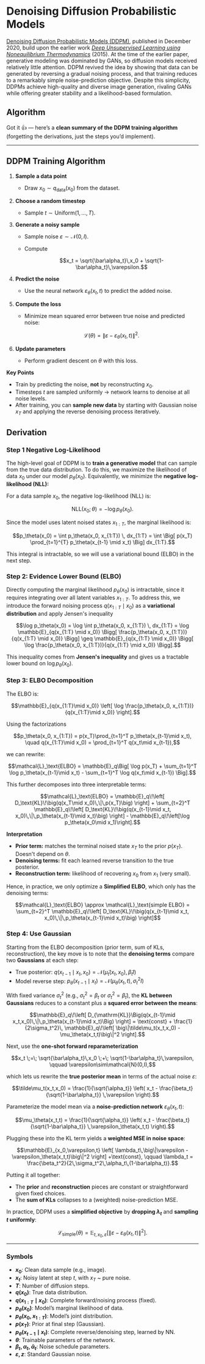 
# Denoising Diffusion Probabilistic Models

[Denoising Diffusion Probabilistic Models (DDPM)](https://arxiv.org/abs/2006.11239), published in December 2020, build upon the earlier work [*Deep Unsupervised Learning using Nonequilibrium Thermodynamics*](https://arxiv.org/abs/1503.03585) (2015). At the time of the earlier paper, generative modeling was dominated by GANs, so diffusion models received relatively little attention. DDPM revived the idea by showing that data can be generated by reversing a gradual noising process, and that training reduces to a remarkably simple noise-prediction objective. Despite this simplicity, DDPMs achieve high-quality and diverse image generation, rivaling GANs while offering greater stability and a likelihood-based formulation.

## Algorithm

Got it 👍 — here’s a **clean summary of the DDPM training algorithm** (forgetting the derivations, just the steps you’d implement).

---

## DDPM Training Algorithm

1. **Sample a data point**

   * Draw $x_0 \sim q_\text{data}(x_0)$ from the dataset.

2. **Choose a random timestep**

   * Sample $t \sim \text{Uniform}({1, \dots, T})$.

3. **Generate a noisy sample**

   * Sample noise $\varepsilon \sim \mathcal{N}(0, I)$.
   * Compute

     ```math
     x_t = \sqrt{\bar\alpha_t}\,x_0 + \sqrt{1-\bar\alpha_t}\,\varepsilon.
     ```

4. **Predict the noise**

   * Use the neural network $\varepsilon_\theta(x_t, t)$ to predict the added noise.

5. **Compute the loss**

   * Minimize mean squared error between true noise and predicted noise:

     ```math
     \mathcal{L}(\theta) = \|\varepsilon - \varepsilon_\theta(x_t, t)\|^2.
     ```

6. **Update parameters**

   * Perform gradient descent on $\theta$ with this loss.

**Key Points**

* Train by predicting the noise, **not** by reconstructing $x_0$.
* Timesteps $t$ are sampled uniformly → network learns to denoise at all noise levels.
* After training, you can **sample new data** by starting with Gaussian noise $x_T$ and applying the reverse denoising process iteratively.

## Derivation 

### Step 1 Negative Log-Likelihood

The high-level goal of DDPM is to **train a generative model** that can sample from the true data distribution. To do this, we maximize the likelihood of data $x_0$ under our model $p_\theta(x_0)$.  Equivalently, we minimize the **negative log-likelihood (NLL):**

For a data sample $x_0$, the negative log-likelihood (NLL) is:

```math
\text{NLL}(x_0; \theta) = -\log p_\theta(x_0).
```

Since the model uses latent noised states $x_{1:T}$, the marginal likelihood is:

```math
p_\theta(x_0) = \int p_\theta(x_0, x_{1:T}) \, dx_{1:T}
= \int \Big[ p(x_T) \prod_{t=1}^{T} p_\theta(x_{t-1} \mid x_t) \Big] dx_{1:T}.
```

This integral is intractable, so we will use a variational bound (ELBO) in the next step.

### Step 2: Evidence Lower Bound (ELBO)

Directly computing the marginal likelihood $p_\theta(x_0)$ is intractable, since it requires integrating over all latent variables $x_{1:T}$. To address this, we introduce the forward noising process $q(x_{1:T} \mid x_0)$ as a **variational distribution** and apply Jensen's inequality

```math
\log p_\theta(x_0) 
= \log \int p_\theta(x_0, x_{1:T}) \, dx_{1:T}
= \log \mathbb{E}_{q(x_{1:T} \mid x_0)} 
\Bigg[ \frac{p_\theta(x_0, x_{1:T})}{q(x_{1:T} \mid x_0)} \Bigg]
\geq 
\mathbb{E}_{q(x_{1:T} \mid x_0)} 
\Bigg[ \log \frac{p_\theta(x_0, x_{1:T})}{q(x_{1:T} \mid x_0)} \Bigg].
```

This inequality comes from **Jensen's inequality** and gives us a tractable lower bound on $\log p_{\theta}(x_0)$. 


### Step 3: ELBO Decomposition

The ELBO is:

```math
\mathbb{E}_{q(x_{1:T}\mid x_0)}
\left[
  \log \frac{p_\theta(x_0, x_{1:T})}{q(x_{1:T}\mid x_0)}
\right].
```

Using the factorizations

```math
p_\theta(x_0, x_{1:T}) = p(x_T)\prod_{t=1}^T p_\theta(x_{t-1}\mid x_t),
\quad
q(x_{1:T}\mid x_0) = \prod_{t=1}^T q(x_t\mid x_{t-1}),
```

we can rewrite:

```math
\mathcal{L}_\text{ELBO} =
\mathbb{E}_q\Big[
  \log p(x_T)
  + \sum_{t=1}^T \log p_\theta(x_{t-1}\mid x_t)
  - \sum_{t=1}^T \log q(x_t\mid x_{t-1})
\Big].
```

This further decomposes into three interpretable terms:

```math
\mathcal{L}_\text{ELBO} =
\mathbb{E}_q\!\left[ D_\text{KL}\!\big(q(x_T\mid x_0)\,\|\,p(x_T)\big) \right]
+ \sum_{t=2}^T \mathbb{E}_q\!\left[
  D_\text{KL}\!\big(q(x_{t-1}\mid x_t, x_0)\,\|\,p_\theta(x_{t-1}\mid x_t)\big)
\right]
- \mathbb{E}_q\!\left[\log p_\theta(x_0\mid x_1)\right].
```

**Interpretation**

* **Prior term:** matches the terminal noised state $x_T$ to the prior $p(x_T)$. Doesn't depend on $\theta$.
* **Denoising terms:** fit each learned reverse transition to the true posterior.
* **Reconstruction term:** likelihood of recovering $x_0$ from $x_1$ (very small).

Hence, in practice, we only optimize a **Simplified ELBO**, which only has the denoising terms:

```math 
\mathcal{L}_\text{ELBO} \approx
\mathcal{L}_\text{simple ELBO} =
 \sum_{t=2}^T \mathbb{E}_q\!\left[
  D_\text{KL}\!\big(q(x_{t-1}\mid x_t, x_0)\,\|\,p_\theta(x_{t-1}\mid x_t)\big)
\right]
```


### Step 4: Use Gaussian 

Starting from the ELBO decomposition (prior term, sum of KLs, reconstruction), the key move is to note that the **denoising terms** compare two **Gaussians** at each step:

* True posterior: $q(x_{t-1}\mid x_t, x_0)=\mathcal{N}(\tilde\mu_t(x_t,x_0),\,\tilde\beta_t I)$
* Model reverse step: $p_\theta(x_{t-1}\mid x_t)=\mathcal{N}(\mu_\theta(x_t,t),\,\sigma_t^2 I)$

With fixed variance $\sigma_t^2$ (e.g., $\sigma_t^2=\beta_t$ or $\sigma_t^2=\tilde\beta_t$), the **KL between Gaussians** reduces to a constant plus a **squared error between the means**:

```math
\mathbb{E}_q\!\left[
D_{\mathrm{KL}}\Big(q(x_{t-1}\mid x_t,x_0)\,\|\,p_\theta(x_{t-1}\mid x_t)\Big)
\right]
=
\text{const}
+
\frac{1}{2\sigma_t^2}\,
\mathbb{E}_q\!\left[
\big\|\tilde\mu_t(x_t,x_0) - \mu_\theta(x_t,t)\big\|^2
\right].
```

Next, use the **one-shot forward reparameterization**

```math
x_t \;=\; \sqrt{\bar\alpha_t}\,x_0 \;+\; \sqrt{1-\bar\alpha_t}\,\varepsilon,
\qquad \varepsilon\sim\mathcal{N}(0,I),
```

which lets us rewrite the **true posterior mean** in terms of the actual noise $\varepsilon$:

```math
\tilde\mu_t(x_t,x_0)
=
\frac{1}{\sqrt{\alpha_t}}
\left(
x_t
-
\frac{\beta_t}{\sqrt{1-\bar\alpha_t}}
\,\varepsilon
\right).
```

Parameterize the model mean via a **noise-prediction network** $\varepsilon_\theta(x_t,t)$:

```math
\mu_\theta(x_t,t)
=
\frac{1}{\sqrt{\alpha_t}}
\left(
x_t
-
\frac{\beta_t}{\sqrt{1-\bar\alpha_t}}
\,\varepsilon_\theta(x_t,t)
\right).
```

Plugging these into the KL term yields a **weighted MSE in noise space**:

```math
\mathbb{E}_{x_0,\varepsilon,t}
\left[
\lambda_t\,\big\|\varepsilon - \varepsilon_\theta(x_t,t)\big\|^2
\right]
+\text{const},
\qquad
\lambda_t
=
\frac{\beta_t^2}{2\,\sigma_t^2\,\alpha_t\,(1-\bar\alpha_t)}.
```

Putting it all together:

* The **prior** and **reconstruction** pieces are constant or straightforward given fixed choices.
* The **sum of KLs** collapses to a (weighted) noise-prediction MSE.

In practice, DDPM uses a **simplified objective** by **dropping $\lambda_t$** and **sampling $t$ uniformly**:

```math
\mathcal{L}_{\text{simple}}(\theta)
=
\mathbb{E}_{t, x_0, \varepsilon}
\Big[
\big\|\varepsilon - \varepsilon_\theta(x_t,t)\big\|^2
\Big].
```


---

### Symbols

- **$x_0$**: Clean data sample (e.g., image).
- **$x_t$**: Noisy latent at step $t$, with $x_T$ ~ pure noise.
- **$T$**: Number of diffusion steps.
- **$q(x_0)$**: True data distribution.
- **$q(x_{1:T} \mid x_0)$**: Complete forward/noising process (fixed).
- **$p_\theta(x_0)$**: Model’s marginal likelihood of data.
- **$p_\theta(x_0, x_{1:T})$**: Model’s joint distribution.
- **$p(x_T)$**: Prior at final step (Gaussian).
- **$p_\theta(x_{t-1} \mid x_t)$**: Complete reverse/denoising step, learned by NN.
- **$\theta$**: Trainable parameters of the network.
- **$\beta_t, \alpha_t, \bar\alpha_t$**: Noise schedule parameters.
- **$\varepsilon, z$**: Standard Gaussian noise.

